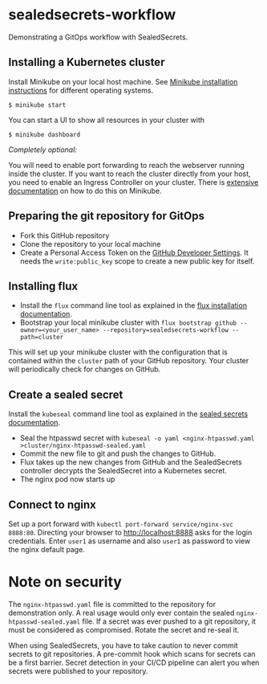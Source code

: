 # sealedsecrets-workflow

Demonstrating a GitOps workflow with SealedSecrets.

## Installing a Kubernetes cluster

Install Minikube on your local host machine. See [Minikube installation instructions](https://minikube.sigs.k8s.io/docs/start/) for different operating systems.

	$ minikube start

You can start a UI to show all resources in your cluster with

	$ minikube dashboard

_Completely optional:_

You will need to enable port forwarding to reach the webserver running inside the cluster.
If you want to reach the cluster directly from your host, you need to enable an Ingress Controller on your cluster.
There is [extensive documentation](https://minikube.sigs.k8s.io/docs/tutorials/nginx_tcp_udp_ingress/) on how to do this on Minikube.

## Preparing the git repository for GitOps

- Fork this GitHub repository
- Clone the repository to your local machine
- Create a Personal Access Token on the [GitHub Developer Settings](https://github.com/settings/tokens). It needs the `write:public_key` scope to create a new public key for itself.

## Installing flux

- Install the `flux` command line tool as explained in the [flux installation documentation](https://fluxcd.io/docs/installation/#install-the-flux-cli).
- Bootstrap your local minikube cluster with `flux bootstrap github --owner=<your_user_name> --repository=sealedsecrets-workflow --path=cluster`

This will set up your minikube cluster with the configuration that is contained within the `cluster` path of your GitHub repository. Your cluster will periodically check for changes on GitHub.

## Create a sealed secret

Install the `kubeseal` command line tool as explained in the [sealed secrets documentation](https://github.com/bitnami-labs/sealed-secrets/#homebrew).

- Seal the htpasswd secret with `kubeseal -o yaml <nginx-htpasswd.yaml >cluster/nginx-htpasswd-sealed.yaml` 
- Commit the new file to git and push the changes to GitHub.
- Flux takes up the new changes from GitHub and the SealedSecrets controller decrypts the SealedSecret into a Kubernetes secret.
- The nginx pod now starts up

## Connect to nginx

Set up a port forward with `kubectl port-forward service/nginx-svc 8888:80`.
Directing your browser to [http://localhost:8888](http://localhost:8888) asks for the login credentials.
Enter `user1` as username and also `user1` as password to view the nginx default page.

# Note on security

The `nginx-htpasswd.yaml` file is committed to the repository for demonstration only.
A real usage would only ever contain the sealed `nginx-htpasswd-sealed.yaml` file.
If a secret was ever pushed to a git repository, it must be considered as compromised.
Rotate the secret and re-seal it.

When using SealedSecrets, you have to take caution to never commit secrets to git repositories.
A pre-commit hook which scans for secrets can be a first barrier.
Secret detection in your CI/CD pipeline can alert you when secrets were published to your repository.

